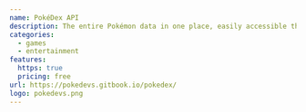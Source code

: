```yaml
---
name: PokéDex API
description: The entire Pokémon data in one place, easily accessible through RESTful API.
categories:
  - games
  - entertainment
features:
  https: true
  pricing: free
url: https://pokedevs.gitbook.io/pokedex/
logo: pokedevs.png
---
```

